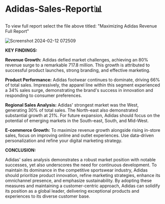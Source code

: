 # Adidas-Sales-Report📊
To view full report select the file above titled: "Maximizing Adidas Revenue Full Report"

![Screenshot 2024-02-12 072509](https://github.com/Nate374/Adidas-Sales-Report/assets/156354640/7b05ad11-21d3-4764-a172-07176489a162)

**KEY FINDINGS:**

**Revenue Growth:** Adidas defied market challenges, achieving an 80% revenue surge to a remarkable 717.8 million. This growth is attributed to successful product launches, strong branding, and effective marketing.

**Product Performance:** Adidas footwear continues to dominate, driving 66% of total sales.  Impressively, the apparel line within this segment experienced a 34% sales surge, demonstrating the brand's success in innovation and responding to consumer preferences.

**Regional Sales Analysis:** Adidas' strongest market was the West, generating 30% of total sales. The North-east also demonstrated substantial growth at 21%. For future expansion, Adidas should focus on the potential of emerging markets in the South-east, South, and Mid-West.

**E-commerce Growth:** To maximize revenue growth alongside rising in-store sales, focus on improving online and outlet experiences. Use data-driven personalization and refine your digital marketing strategy.

**CONCLUSION:**

Adidas' sales analysis demonstrates a robust market position with notable successes, yet also underscores the need for continuous development. To maintain its dominance in the competitive sportswear industry, Adidas should prioritize product innovation, refine marketing strategies, enhance its omnichannel presence, and emphasize sustainability. By adopting these measures and maintaining a customer-centric approach, Adidas can solidify its position as a global leader, delivering exceptional products and experiences to its diverse customer base.

